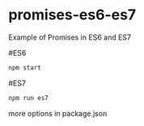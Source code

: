 # promises-es6-es7

Example of Promises in ES6 and ES7



#ES6
```bash
npm start
```

#ES7
```bash
npm run es7
```

more options in package.json
